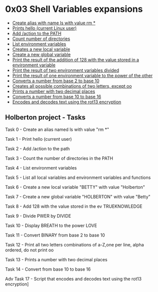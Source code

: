 
# 0x03 Shell Variables expansions

* [Create alias with name ls with value rm *](0x03-shell_variables_expansions/0-alias)
* [Prints hello (current Linux user)](0x03-shell_variables_expansions/1-hello_you)
* [Add /action to the PATH](0x03-shell_variables_expansions/2-path)
* [Count number of directories](0x03-shell_variables_expansions/3-paths)
* [List environment variables](0x03-shell_variables_expansions/5-local_variables)
* [Creates a new local variable](0x03-shell_variables_expansions/6-create_local_variable)
* [Create a new global variable](0x03-shell_variables_expansions/7-create_global_variable)
* [Print the result of the addition of 128 with the value stored in a environment variable](0x03-shell_variables_expansions/8-true_knowledge)
* [Print the result of two environment variables divided](0x03-shell_variables_expansions/9-divide_and_rule)
* [Print the result of one environment variable to the power of the other](0x03-shell_variables_expansions/10-love_exponent_breath)
* [Converts a number from base 2 to base 10](0x03-shell_variables_expansions/11-binary_to_decimal)
* [Creates all possible combinations of two letters, except oo](0x03-shell_variables_expansions/12-combinations)
* [Prints a number with two decimal places](0x03-shell_variables_expansions/13-print_float)
* [Converts a number from base 10 to base 16](0x03-shell_variables_expansions/14-decimal_to_hexadecimal)
* [Encodes and decodes text using the rot13 encryption](0x03-shell_variables_expansions/100-rot13)

## Holberton project - Tasks

Task 0 - Create an alias named ls with value "rm *"

Task 1 - Print hello (current user)

Task 2 - Add /action to the path

Task 3 - Count the number of directories in the PATH

Task 4 - List environment variables

Task 5 - List all local variables and environment variables and functions

Task 6 - Create a new local variable "BETTY" with value "Holberton"

Task 7 - Create a new global variable "HOLBERTON" with value "Betty"

Task 8 - Add 128 with the value stored in the ev TRUEKNOWLEDGE

Task 9 - Divide PWER by DIVIDE

Task 10 - Display BREATH to the power LOVE

Task 11 - Convert BINARY from base 2 to base 10

Task 12 - Print all two letters combinations of a-Z,one per line, alpha ordered, do not print oo

Task 13 - Prints a number with two decimal places

Task 14 - Convert from base 10 to base 16

Adv Task 17 - Script that encodes and decodes text using the rot13 encryption]
